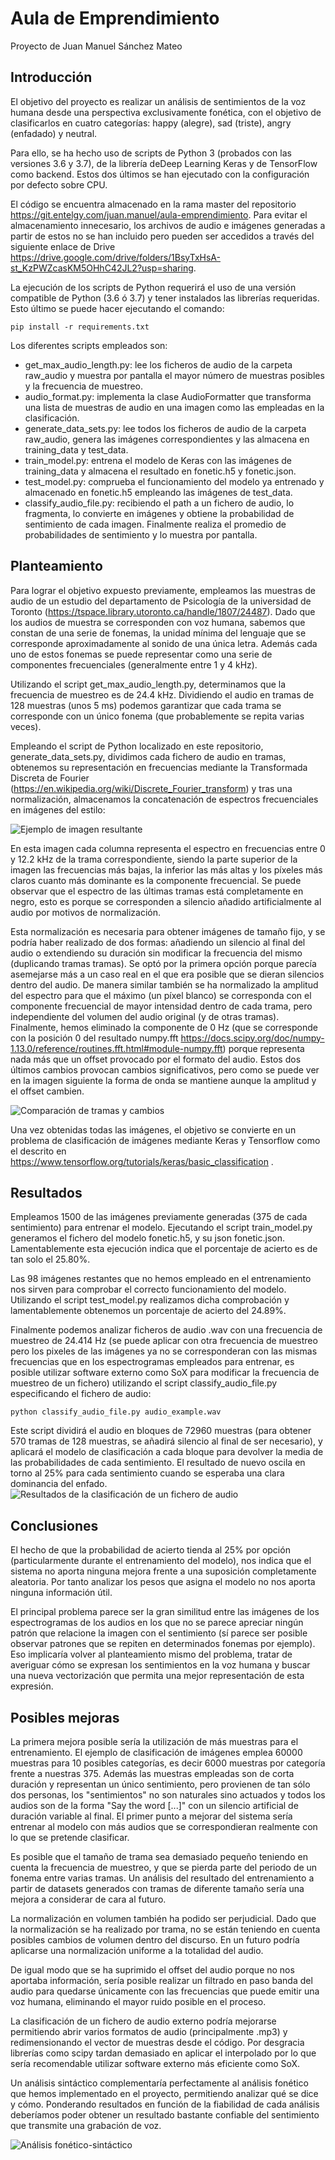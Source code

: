 # Aula de Emprendimiento

Proyecto de Juan Manuel Sánchez Mateo

## Introducción

El objetivo del proyecto es realizar un análisis de sentimientos de la voz humana desde una perspectiva exclusivamente fonética, con el objetivo de clasificarlos en cuatro categorías: happy (alegre), sad (triste), angry (enfadado) y neutral.

Para ello, se ha hecho uso de scripts de Python 3 (probados con las versiones 3.6 y 3.7), de la librería deDeep Learning Keras y de TensorFlow como backend. Estos dos últimos se han ejecutado con la configuración por defecto sobre CPU.

El código se encuentra almacenado en la rama master del repositorio https://git.entelgy.com/juan.manuel/aula-emprendimiento. Para evitar el almacenamiento innecesario, los archivos de audio e imágenes generadas a partir de estos no se han incluido pero pueden ser accedidos a través del siguiente enlace de Drive https://drive.google.com/drive/folders/1BsyTxHsA-st_KzPWZcasKM5OHhC42JL2?usp=sharing.

La ejecución de los scripts de Python requerirá el uso de una versión compatible de Python (3.6 ó 3.7) y tener instalados las librerías requeridas. Esto último se puede hacer ejecutando el comando:
```
pip install -r requirements.txt
```

Los diferentes scripts empleados son:
* get_max_audio_length.py: lee los ficheros de audio de la carpeta raw_audio y muestra por pantalla el mayor número de muestras posibles y la frecuencia de muestreo.
* audio_format.py: implementa la clase AudioFormatter que transforma una lista de muestras de audio en una imagen como las empleadas en la clasificación.
* generate_data_sets.py: lee todos los ficheros de audio de la carpeta raw_audio, genera las imágenes correspondientes y las almacena en training_data y test_data.
* train_model.py: entrena el modelo de Keras con las imágenes de training_data y almacena el resultado en fonetic.h5 y fonetic.json.
* test_model.py: comprueba el funcionamiento del modelo ya entrenado y almacenado en fonetic.h5 empleando las imágenes de test_data.
* classify_audio_file.py: recibiendo el path a un fichero de audio, lo fragmenta, lo convierte en imágenes y obtiene la probabilidad de sentimiento de cada imagen. Finalmente realiza el promedio de probabilidades de sentimiento y lo muestra por pantalla.

## Planteamiento

Para lograr el objetivo expuesto previamente, empleamos las muestras de audio de un estudio del departamento de Psicología de la universidad de Toronto (https://tspace.library.utoronto.ca/handle/1807/24487). Dado que los audios de muestra se corresponden con voz humana, sabemos que constan de una serie de fonemas, la unidad mínima del lenguaje que se corresponde aproximadamente al sonido de una única letra. Además cada uno de estos fonemas se puede representar como una serie de componentes frecuenciales (generalmente entre 1 y 4 kHz).

Utilizando el script get_max_audio_length.py, determinamos que la frecuencia de muestreo es de 24.4 kHz. Dividiendo el audio en tramas de 128 muestras (unos 5 ms)  podemos garantizar que cada trama se corresponde con un único fonema (que probablemente se repita varias veces).

Empleando el script de Python localizado en este repositorio, generate_data_sets.py, dividimos cada fichero de audio en tramas, obtenemos su representación en frecuencias mediante la Transformada Discreta de Fourier (https://en.wikipedia.org/wiki/Discrete_Fourier_transform) y tras una normalización, almacenamos la concatenación de espectros frecuenciales en imágenes del estilo:

![Ejemplo de imagen resultante](images/audio_as_img.PNG)

En esta imagen cada columna representa el espectro en frecuencias entre 0 y 12.2 kHz de la trama correspondiente, siendo la parte superior de la imagen las frecuencias más bajas, la inferior las más altas y los píxeles más claros cuanto más dominante es la componente frecuencial. Se puede observar que el espectro de las últimas tramas está completamente en negro, esto es porque se corresponden a silencio añadido artificialmente al audio por motivos de normalización.

Esta normalización es necesaria para obtener imágenes de tamaño fijo, y se podría haber realizado de dos formas: añadiendo un silencio al final del audio o extendiendo su duración sin modificar la frecuencia del mismo (duplicando tramas tramas). Se optó por la primera opción porque parecía asemejarse más a un caso real en el que era posible que se dieran silencios dentro del audio. De manera similar también se ha normalizado la amplitud del espectro para que el máximo (un píxel blanco) se corresponda con el componente frecuencial de mayor intensidad dentro de cada trama, pero independiente del volumen del audio original (y de otras tramas). Finalmente, hemos eliminado la componente de 0 Hz (que se corresponde con la posición 0 del resultado numpy.fft https://docs.scipy.org/doc/numpy-1.13.0/reference/routines.fft.html#module-numpy.fft) porque representa nada más que un offset provocado por el formato del audio. Estos dos últimos cambios provocan cambios significativos, pero como se puede ver en la imagen siguiente la forma de onda se mantiene aunque la amplitud y el offset cambien.

![Comparación de tramas y cambios](images/frame_comparison.PNG "Trama original y reconstrución tras normalizar")

Una vez obtenidas todas las imágenes, el objetivo se convierte en un problema de clasificación de imágenes mediante Keras y Tensorflow como el descrito en https://www.tensorflow.org/tutorials/keras/basic_classification .

## Resultados

Empleamos 1500 de las imágenes previamente generadas (375 de cada sentimiento) para entrenar el modelo. Ejecutando el script train_model.py generamos el fichero del modelo fonetic.h5, y su json fonetic.json. Lamentablemente esta ejecución indica que el porcentaje de acierto es de tan solo el 25.80%.

Las 98 imágenes restantes que no hemos empleado en el entrenamiento nos sirven para comprobar el correcto funcionamiento del modelo. Utilizando el script test_model.py realizamos dicha comprobación y lamentablemente obtenemos un porcentaje de acierto del 24.89%.

Finalmente podemos analizar ficheros de audio .wav con una frecuencia de muestreo de 24.414 Hz (se puede aplicar con otra frecuencia de muestreo pero los pixeles de las imágenes ya no se corresponderan con las mismas frecuencias que en los espectrogramas empleados para entrenar, es posible utilizar software externo como SoX para modificar la frecuencia de muestreo de un fichero) utilizando el script classify_audio_file.py especificando el fichero de audio:
```
python classify_audio_file.py audio_example.wav
```

Este script dividirá el audio en bloques de 72960 muestras (para obtener 570 tramas de 128 muestras, se añadirá silencio al final de ser necesario), y aplicará el modelo de clasificación a cada bloque para devolver la media de las probabilidades de cada sentimiento. El resultado de nuevo oscila en torno al 25% para cada sentimiento cuando se esperaba una clara dominancia del enfado.
![Resultados de la clasificación de un fichero de audio](images/clasification_result.png)

## Conclusiones

El hecho de que la probabilidad de acierto tienda al 25% por opción (particularmente durante el entrenamiento del modelo), nos indica que el sistema no aporta ninguna mejora frente a una suposición completamente aleatoria. Por tanto analizar los pesos que asigna el modelo no nos aporta ninguna información útil.

El principal problema parece ser la gran similitud entre las imágenes de los espectrogramas de los audios en los que no se parece apreciar ningún patrón que relacione la imagen con el sentimiento (sí parece ser posible observar patrones que se repiten en determinados fonemas por ejemplo). Eso implicaría volver al planteamiento mismo del problema, tratar de averiguar cómo se expresan los sentimientos en la voz humana y buscar una nueva vectorización que permita una mejor representación de esta expresión.

## Posibles mejoras

La primera mejora posible sería la utilización de más muestras para el entrenamiento. El ejemplo de clasificación de imágenes emplea 60000 muestras para 10 posibles categorías, es decir 6000 muestras por categoría frente a nuestras 375. Además las muestras empleadas son de corta duración y representan un único sentimiento, pero provienen de tan sólo dos personas, los "sentimientos" no son naturales sino actuados y todos los audios son de la forma "Say the word [...]" con un silencio artificial de duración variable al final. El primer punto a mejorar del sistema sería entrenar al modelo con más audios que se correspondieran realmente con lo que se pretende clasificar.

Es posible que el tamaño de trama sea demasiado pequeño teniendo en cuenta la frecuencia de muestreo, y que se pierda parte del periodo de un fonema entre varias tramas. Un análisis del resultado del entrenamiento a partir de datasets generados con tramas de diferente tamaño sería una mejora a considerar de cara al futuro.

La normalización en volumen también ha podido ser perjudicial. Dado que la normalización se ha realizado por trama, no se están teniendo en cuenta posibles cambios de volumen dentro del discurso. En un futuro podría aplicarse una normalización uniforme a la totalidad del audio.

De igual modo que se ha suprimido el offset del audio porque no nos aportaba información, sería posible realizar un filtrado en paso banda del audio para quedarse únicamente con las frecuencias que puede emitir una voz humana, eliminando el mayor ruido posible en el proceso.

La clasificación de un fichero de audio externo podría mejorarse permitiendo abrir varios formatos de audio (principalmente .mp3) y redimensionando el vector de muestras desde el código. Por desgracia librerías como scipy tardan demasiado en aplicar el interpolado por lo que sería recomendable utilizar software externo más eficiente como SoX.

Un análisis sintáctico complementaría perfectamente al análisis fonético que hemos implementado en el proyecto, permitiendo analizar qué se dice y cómo. Ponderando resultados en función de la fiabilidad de cada análisis deberíamos poder obtener un resultado bastante confiable del sentimiento que transmite una grabación de voz.

![Análisis fonético-sintáctico](images/voice_analysis.png)